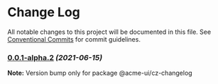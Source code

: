 # Change Log

All notable changes to this project will be documented in this file.
See [Conventional Commits](https://conventionalcommits.org) for commit guidelines.

### [0.0.1-alpha.2](https://github.com/yufuid/acme-ui/compare/v0.0.1-alpha.0...v0.0.1-alpha.2) _(2021-06-15)_

**Note:** Version bump only for package @acme-ui/cz-changelog
